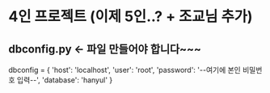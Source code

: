 # 4인 프로젝트 (이제 5인..? + 조교님 추가)

## dbconfig.py <- 파일 만들어야 합니다~~~

dbconfig = {
    'host': 'localhost',
    'user': 'root',
    'password': '--여기에 본인 비밀번호 입력--',
    'database': 'hanyul'
}
